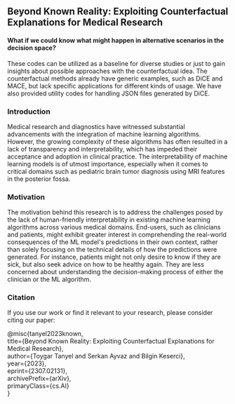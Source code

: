 ## Beyond Known Reality: Exploiting Counterfactual Explanations for Medical Research
#### What if we could know what might happen in alternative scenarios in the decision space?

These codes can be utilized as a baseline for diverse studies or just to gain insights about possible approaches with the counterfactual idea. The counterfactual methods already have generic examples, such as DiCE and MACE, but lack specific applications for different kinds of usage. We have also provided utility codes for handling JSON files generated by DiCE.

### Introduction

Medical research and diagnostics have witnessed substantial advancements with the integration of machine learning algorithms. However, the growing complexity of these algorithms has often resulted in a lack of transparency and interpretability, which has impeded their acceptance and adoption in clinical practice. The interpretability of machine learning models is of utmost importance, especially when it comes to critical domains such as pediatric brain tumor diagnosis using MRI features in the posterior fossa.

### Motivation

The motivation behind this research is to address the challenges posed by the lack of human-friendly interpretability in existing machine learning algorithms across various medical domains. End-users, such as clinicians and patients, might exhibit greater interest in comprehending the real-world consequences of the ML model's predictions in their own context, rather than solely focusing on the technical details of how the predictions were generated. For instance, patients might not only desire to know if they are sick, but also seek advice on how to be healthy again. They are less concerned about understanding the decision-making process of either the clinician or the ML algorithm.


### Citation

If you use our work or find it relevant to your research, please consider citing our paper:

@misc{tanyel2023known,<br/>
      title={Beyond Known Reality: Exploiting Counterfactual Explanations for Medical Research}, <br/>
      author={Toygar Tanyel and Serkan Ayvaz and Bilgin Keserci},<br/>
      year={2023},<br/>
      eprint={2307.02131},<br/>
      archivePrefix={arXiv},<br/>
      primaryClass={cs.AI}<br/>
}
